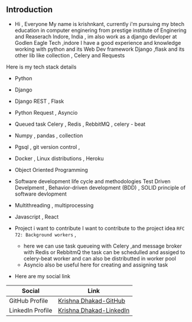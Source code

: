 ## **Introduction**



- Hi , Everyone
  My name is krishnkant, currently i'm pursuing my btech education in computer enginering from prestige institute of Enginering and 
  Reaserach Indore, India , im also work as a django devloper at Godlen Eagle Tech ,indore 
  I have a good experience and knowledge working with python and its Web Dev framework Django ,flask and its other lib like collection ,
  Celery and Requests
 
Here is my tech stack details 
   
- Python 

- Django 

- Django REST , Flask 

- Python Request , Asyncio

- Queued task Celery , Redis , RebbitMQ , celery - beat 

- Numpy , pandas , collection 

- Pgsql , git version control , 

- Docker  , Linux distributions , Heroku 

- Object Oriented Programming 

- Software development life cycle  and  methodologies
  Test Driven Develpment , Behavior-driven development (BDD) , SOLID principle of software devlopment

- Multithreading , multiprocessing 

- Javascript , React 



- Project i want to contribute 
  I want to contribute to the project idea `RFC 72: Background workers` , 
   - here we can use task queueing with Celery ,and message broker with Redis or RebbitmQ 
     the task can be schedulled and assiged to celery-beat worker and can also be distributted in worker pool
   - Asyncio also be useful here for creating and assigning task 
   
  

- Here are my social link

| Social              | Link                                                            |
| -----------         | ----------------------------------------------------------------|
| GitHub Profile      | [Krishna Dhakad-GitHub](https://github.com/Krishna2864)                     |
| LinkedIn Profile    | [Krishna Dhakad-LinkedIn](https://www.linkedin.com/in/krishna-dhakad-84a7661b7) |

